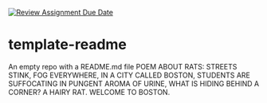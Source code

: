 [![Review Assignment Due Date](https://classroom.github.com/assets/deadline-readme-button-22041afd0340ce965d47ae6ef1cefeee28c7c493a6346c4f15d667ab976d596c.svg)](https://classroom.github.com/a/qbRsKOvJ)
# template-readme
An empty repo with a README.md file
POEM ABOUT RATS: STREETS STINK, FOG EVERYWHERE, IN A CITY CALLED BOSTON, STUDENTS ARE SUFFOCATING IN PUNGENT AROMA OF URINE, WHAT IS HIDING BEHIND A CORNER? A HAIRY RAT. WELCOME TO BOSTON.